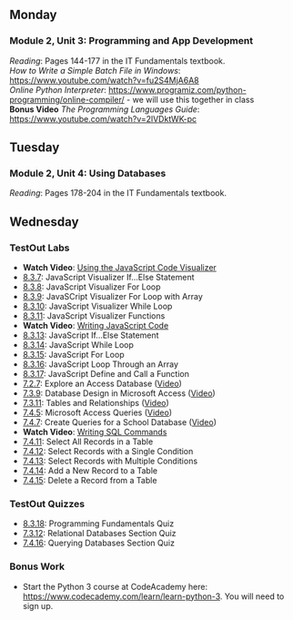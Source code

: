 ## Monday
### Module 2, Unit 3: Programming and App Development
*Reading*: Pages 144-177 in the IT Fundamentals textbook. \
*How to Write a Simple Batch File in Windows*: https://www.youtube.com/watch?v=fu2S4MjA6A8 \
*Online Python Interpreter*: https://www.programiz.com/python-programming/online-compiler/ - we will use this together in class \
**Bonus Video** *The Programming Languages Guide*: https://www.youtube.com/watch?v=2lVDktWK-pc

## Tuesday
### Module 2, Unit 4: Using Databases
*Reading*: Pages 178-204 in the IT Fundamentals textbook. 

## Wednesday
### TestOut Labs 
- **Watch Video**: [Using the JavaScript Code Visualizer](https://labsimapp.testout.com/v6_0_545/index.html/productviewer/1184/8.3.6) 
- [8.3.7](https://labsimapp.testout.com/v6_0_545/index.html/productviewer/1184/8.3.7): JavaScript Visualizer If...Else Statement 
- [8.3.8](https://labsimapp.testout.com/v6_0_545/index.html/productviewer/1184/8.3.8): JavaScript Visualizer For Loop
- [8.3.9](https://labsimapp.testout.com/v6_0_545/index.html/productviewer/1184/8.3.9): JavaSCript Visualizer For Loop with Array
- [8.3.10](https://labsimapp.testout.com/v6_0_545/index.html/productviewer/1184/8.3.10): JavaScript Visualizer While Loop
- [8.3.11](https://labsimapp.testout.com/v6_0_545/index.html/productviewer/1184/8.3.11): JavaScript Visualizer Functions
- **Watch Video**: [Writing JavaScript Code](https://labsimapp.testout.com/v6_0_545/index.html/productviewer/1184/8.3.12)
- [8.3.13](https://labsimapp.testout.com/v6_0_545/index.html/productviewer/1184/8.3.13): JavaScript If...Else Statement
- [8.3.14](https://labsimapp.testout.com/v6_0_545/index.html/productviewer/1184/8.3.14): JavaScript While Loop
- [8.3.15](https://labsimapp.testout.com/v6_0_545/index.html/productviewer/1184/8.3.15): JavaScript For Loop
- [8.3.16](https://labsimapp.testout.com/v6_0_545/index.html/productviewer/1184/8.3.16): JavaScript Loop Through an Array
- [8.3.17](https://labsimapp.testout.com/v6_0_545/index.html/productviewer/1184/8.3.17): JavaScript Define and Call a Function
- [7.2.7](https://labsimapp.testout.com/v6_0_545/index.html/productviewer/1184/7.2.7): Explore an Access Database ([Video](https://labsimapp.testout.com/v6_0_545/index.html/productviewer/1184/7.2.6))
- [7.3.9](https://labsimapp.testout.com/v6_0_545/index.html/productviewer/1184/7.3.9): Database Design in Microsoft Access ([Video](https://labsimapp.testout.com/v6_0_545/index.html/productviewer/1184/7.3.8))
- [7.3.11](https://labsimapp.testout.com/v6_0_545/index.html/productviewer/1184/7.3.11): Tables and Relationships ([Video](https://labsimapp.testout.com/v6_0_545/index.html/productviewer/1184/7.3.10))
- [7.4.5](https://labsimapp.testout.com/v6_0_545/index.html/productviewer/1184/7.4.5): Microsoft Access Queries ([Video](https://labsimapp.testout.com/v6_0_545/index.html/productviewer/1184/7.4.4))
- [7.4.7](https://labsimapp.testout.com/v6_0_545/index.html/productviewer/1184/7.4.7): Create Queries for a School Database ([Video](https://labsimapp.testout.com/v6_0_545/index.html/productviewer/1184/7.4.6))
- **Watch Video**: [Writing SQL Commands](https://labsimapp.testout.com/v6_0_545/index.html/productviewer/1184/7.4.10)
- [7.4.11](https://labsimapp.testout.com/v6_0_545/index.html/productviewer/1184/7.4.11): Select All Records in a Table
- [7.4.12](https://labsimapp.testout.com/v6_0_545/index.html/productviewer/1184/7.4.12): Select Records with a Single Condition
- [7.4.13](https://labsimapp.testout.com/v6_0_545/index.html/productviewer/1184/7.4.13): Select Records with Multiple Conditions
- [7.4.14](https://labsimapp.testout.com/v6_0_545/index.html/productviewer/1184/7.4.14): Add a New Record to a Table
- [7.4.15](https://labsimapp.testout.com/v6_0_545/index.html/productviewer/1184/7.4.15): Delete a Record from a Table

### TestOut Quizzes
- [8.3.18](https://labsimapp.testout.com/v6_0_545/index.html/productviewer/1184/8.3.18): Programming Fundamentals Quiz
- [7.3.12](https://labsimapp.testout.com/v6_0_545/index.html/productviewer/1184/7.3.12): Relational Databases Section Quiz
- [7.4.16](https://labsimapp.testout.com/v6_0_545/index.html/productviewer/1184/7.4.16): Querying Databases Section Quiz

### Bonus Work
- Start the Python 3 course at CodeAcademy here: https://www.codecademy.com/learn/learn-python-3. You will need to sign up.